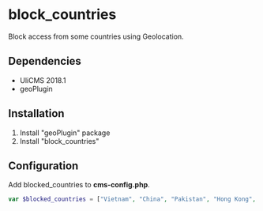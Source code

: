 # block_countries

Block access from some countries using Geolocation.

## Dependencies

* UliCMS 2018.1
* geoPlugin

## Installation

1. Install "geoPlugin" package
2. Install "block_countries"

## Configuration

Add blocked_countries to **cms-config.php**.

```php
var $blocked_countries = ["Vietnam", "China", "Pakistan", "Hong Kong", "Russian Federation", "India"];
```
